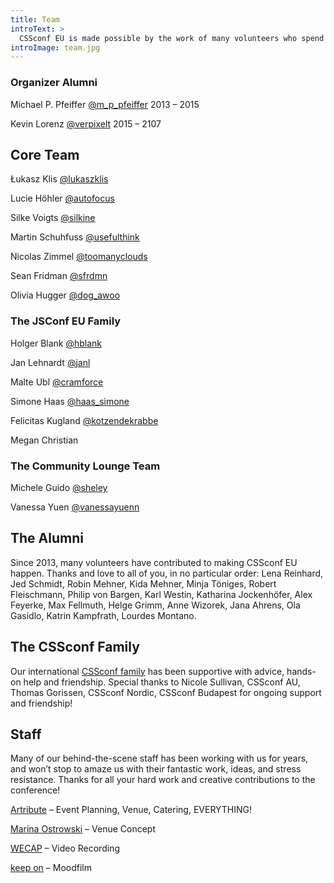```yaml
---
title: Team
introText: >
  CSSconf EU is made possible by the work of many volunteers who spend a lot of time and love preparing a fantastic day for you.
introImage: team.jpg
---
```



### Organizer Alumni

Michael P. Pfeiffer [@m_p_pfeiffer](https://twitter.com/m_p_pfeiffer) 2013 – 2015

Kevin Lorenz [@verpixelt](https://twitter.com/verpixelt) 2015 – 2107

## Core Team

Łukasz Klis [@lukaszklis](https://twitter.com/lukaszklis)

Lucie Höhler [@autofocus](https://twitter.com/autofocus)

Silke Voigts [@silkine](https://twitter.com/silkine)

Martin Schuhfuss [@usefulthink](https://twitter.com/usefulthink)

Nicolas Zimmel [@toomanyclouds](https://twitter.com/toomanyclouds)

Sean Fridman [@sfrdmn](https://twitter.com/sfrdmn)

Olivia Hugger [@dog_awoo](https://twitter.com/dog_awoo)

### The JSConf EU Family

Holger Blank [@hblank](https://twitter.com/hblank)

Jan Lehnardt [@janl](https://twitter.com/janl)

Malte Ubl [@cramforce](https://twitter.com/cramforce)

Simone Haas [@haas_simone](https://twitter.com/haas_simone)

Felicitas Kugland [@kotzendekrabbe](https://twitter.com/kotzendekrabbe)

Megan Christian

### The Community Lounge Team

Michele Guido [@sheley](https://twitter.com/sheley)

Vanessa Yuen [@vanessayuenn](https://twitter.com/vanessayuenn)


## The Alumni

Since 2013, many volunteers have contributed to making CSSconf EU happen. Thanks and love to all of you, in no particular order: Lena Reinhard, Jed Schmidt, Robin Mehner, Kida Mehner, Minja Töniges, Robert Fleischmann, Philip von Bargen, Karl Westin, Katharina Jockenhöfer, Alex Feyerke, Max Fellmuth, Helge Grimm, Anne Wizorek, Jana Ahrens, Ola Gasidlo, Katrin Kampfrath, Lourdes Montano.

## The CSSconf Family

Our international [CSSconf family](http://cssconf.org/) has been supportive with advice, hands-on help and friendship. Special thanks to Nicole Sullivan, CSSconf AU, Thomas Gorissen, CSSconf Nordic, CSSconf Budapest for ongoing support and friendship!

## Staff

Many of our behind-the-scene staff has been working with us for years, and won’t stop to amaze us with their fantastic work, ideas, and stress resistance. Thanks for all your hard work and creative contributions to the conference!

[Artribute](http://artribute.de/) – Event Planning, Venue, Catering, EVERYTHING!

[Marina Ostrowski](http://www.marinaos.com) – Venue Concept

[WECAP](https://wecap.de/) – Video Recording

[keep on](http://wearekeepon.com/) – Moodfilm
